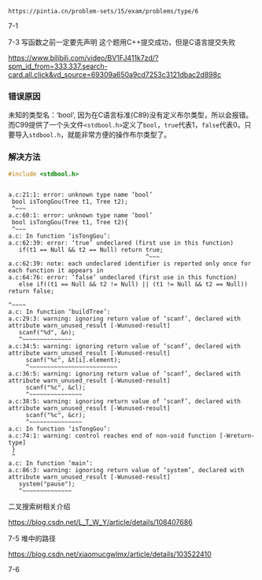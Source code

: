 
```ad-note
https://pintia.cn/problem-sets/15/exam/problems/type/6
```


7-1

7-3 写函数之前一定要先声明
这个题用C++提交成功，但是C语言提交失败

https://www.bilibili.com/video/BV1FJ411k7zd/?spm_id_from=333.337.search-card.all.click&vd_source=69309a650a9cd7253c3121dbac2d898c

### 错误原因

未知的类型名：‘bool’, 因为在C语言标准(C89)没有定义布尔类型，所以会报错。而C99提供了一个头文件`<stdbool.h>`定义了`bool`，`true`代表1，`false`代表0。只要导入`stdbool.h`，就能非常方便的操作布尔类型了。

### 解决方法

```c
#include <stdbool.h>
```

```

a.c:21:1: error: unknown type name ‘bool’
 bool isTongGou(Tree t1, Tree t2);
 ^~~~
a.c:60:1: error: unknown type name ‘bool’
 bool isTongGou(Tree t1, Tree t2){
 ^~~~
a.c: In function ‘isTongGou’:
a.c:62:39: error: ‘true’ undeclared (first use in this function)
   if(t1 == Null && t2 == Null) return true;
                                       ^~~~
a.c:62:39: note: each undeclared identifier is reported only once for each function it appears in
a.c:64:76: error: ‘false’ undeclared (first use in this function)
   else if((t1 == Null && t2 != Null) || (t1 != Null && t2 == Null)) return false;
                                                                            ^~~~~
a.c: In function ‘buildTree’:
a.c:29:3: warning: ignoring return value of ‘scanf’, declared with attribute warn_unused_result [-Wunused-result]
   scanf("%d", &n);
   ^~~~~~~~~~~~~~~
a.c:34:5: warning: ignoring return value of ‘scanf’, declared with attribute warn_unused_result [-Wunused-result]
     scanf("%c", &t[i].element);
     ^~~~~~~~~~~~~~~~~~~~~~~~~~
a.c:36:5: warning: ignoring return value of ‘scanf’, declared with attribute warn_unused_result [-Wunused-result]
     scanf("%c", &cl);
     ^~~~~~~~~~~~~~~~
a.c:38:5: warning: ignoring return value of ‘scanf’, declared with attribute warn_unused_result [-Wunused-result]
     scanf("%c", &cr);
     ^~~~~~~~~~~~~~~~
a.c: In function ‘isTongGou’:
a.c:74:1: warning: control reaches end of non-void function [-Wreturn-type]
 }
 ^
a.c: In function ‘main’:
a.c:86:3: warning: ignoring return value of ‘system’, declared with attribute warn_unused_result [-Wunused-result]
   system("pause");
   ^~~~~~~~~~~~~~~
```


二叉搜索树相关介绍

https://blog.csdn.net/L_T_W_Y/article/details/108407686

7-5 堆中的路径

https://blog.csdn.net/xiaomucgwlmx/article/details/103522410

7-6 

